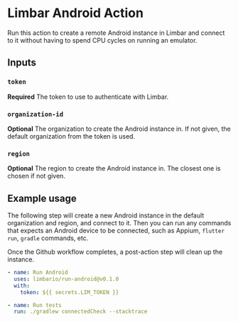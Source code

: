 # Limbar Android Action

Run this action to create a remote Android instance in Limbar and connect to it
without having to spend CPU cycles on running an emulator.

## Inputs

### `token`

**Required** The token to use to authenticate with Limbar.

### `organization-id`

**Optional** The organization to create the Android instance in. If not given,
the default organization from the token is used.

### `region`

**Optional** The region to create the Android instance in. The closest one is
chosen if not given.

## Example usage

The following step will create a new Android instance in the default
organization and region, and connect to it. Then you can run any commands that
expects an Android device to be connected, such as Appium, `flutter run`,
`gradle` commands, etc.

Once the Github workflow completes, a post-action step will clean up the
instance.

```yaml
- name: Run Android
  uses: limbario/run-android@v0.1.0
  with:
    token: ${{ secrets.LIM_TOKEN }}

- name: Run tests
  run: ./gradlew connectedCheck --stacktrace
```

